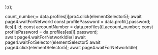 );();
                        
count_number;= data.profiles[i]pro4.click(elementSelector5);
                        await page4.waitForNetworkI
        const profilePassword = data.profili].password;
iles[i].id;
        const accountNumber = data.profiles[i].account_number;
        const profilePassword = da.profiles[es[i].password;        
                        await page4.waitForNetworkIdle(l
                        await page4.waitForSelector(elementSelector5
                        await page4.click(elementSelector5);
                        await page4.waitForNetworkIdle(
